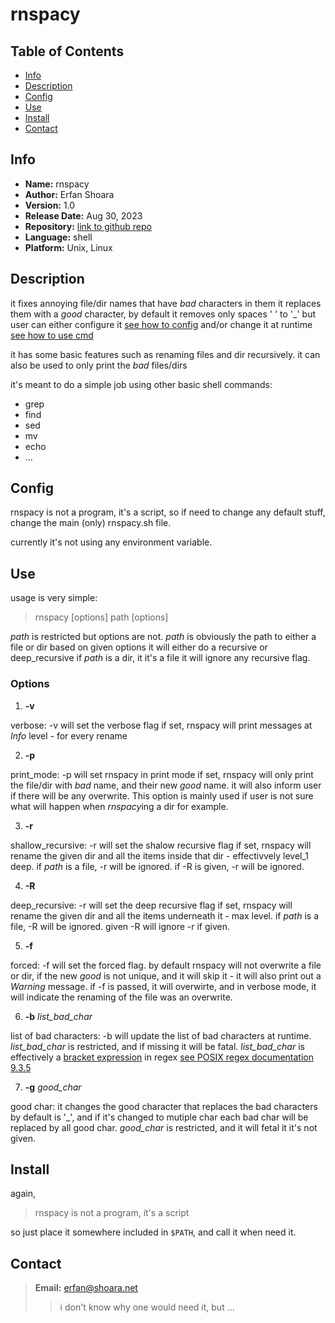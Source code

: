 
# rnspacy

## Table of Contents
- [Info](#info)
- [Description](#description)
- [Config](#config)
- [Use](#use)
- [Install](#install)
- [Contact](#contact)


## Info

- **Name:**         rnspacy
- **Author:**       Erfan Shoara
- **Version:**      1.0
- **Release Date:** Aug 30, 2023
- **Repository:**   [link to github repo](https://github.com/erfanshoara/rnspacy.git)
- **Language:**     shell
- **Platform:**     Unix, Linux


## Description

it fixes annoying file/dir names that have *bad* characters in them
it replaces them with a *good* character, by default it removes only spaces
' ' to '\_' but user can either configure it [see how to config](#config)
and/or change it at runtime [see how to use cmd](#use)

it has some basic features such as renaming files and dir recursively.
it can also be used to only print the *bad* files/dirs

it's meant to do a simple job using other basic shell commands:

- grep
- find
- sed
- mv
- echo
- ...


## Config

rnspacy is not a program, it's a script, so if need to change any default stuff,
change the main (only) rnspacy.sh file.

currently it's not using any environment variable.


## Use

usage is very simple:

> rnspacy \[options\] path \[options\]

*path* is restricted but options are not. *path* is obviously the path to
either a file or dir based on given options it will either do a recursive or
deep\_recursive if *path* is a dir, it it's a file it will ignore any recursive
flag.

### Options

1. **-v**

verbose: -v will set the verbose flag
if set, rnspacy will print messages at *Info* level - for every rename


2. **-p**

print\_mode: -p will set rnspacy in print mode
if set, rnspacy will only print the file/dir with *bad* name, and their new
*good* name. it will also inform user if there will be any overwrite.
This option is mainly used if user is not sure what will happen when
*rnspacy*ing a dir for example.


3. **-r**

shallow\_recursive: -r will set the shalow recursive flag
if set, rnspacy will rename the given dir and all the items inside that
dir - effectivvely level\_1 deep.
if *path* is a file, -r will be ignored.
if -R is given, -r will be ignored.


4. **-R**

deep\_recursive: -r will set the deep recursive flag
if set, rnspacy will rename the given dir and all the items underneath it
\- max level.
if *path* is a file, -R will be ignored.
given -R will ignore -r if given.


5. **-f**

forced: -f will set the forced flag.
by default rnspacy will not overwrite a file or dir, if the new *good* is not
unique, and it will skip it - it will also print out a *Warning* message.
if -f is passed, it will overwirte, and in verbose mode, it will indicate
the renaming of the file was an overwrite.


6. **-b** *list_bad_char*

list of bad characters: -b will update the list of bad characters at runtime.
*list_bad_char* is restricted, and if missing it will be fatal.
*list_bad_char* is effectively a <u>bracket expression</u> in regex 
[see POSIX regex documentation 9.3.5](https://pubs.opengroup.org/onlinepubs/9699919799/basedefs/V1_chap09.html#tag_09_03_05)


7. **-g** *good_char*

good char: it changes the good character that replaces the bad characters
by default is '\_', and if it's changed to mutiple char each bad char will be
replaced by all good char.
*good_char* is restricted, and it will fetal it it's not given.


## Install

again,
> rnspacy is not a program, it's a script

so just place it somewhere included in <code>$PATH</code>, and call it when
need it.


## Contact

> **Email:** erfan@shoara.net
>> i don't know why one would need it, but ...

